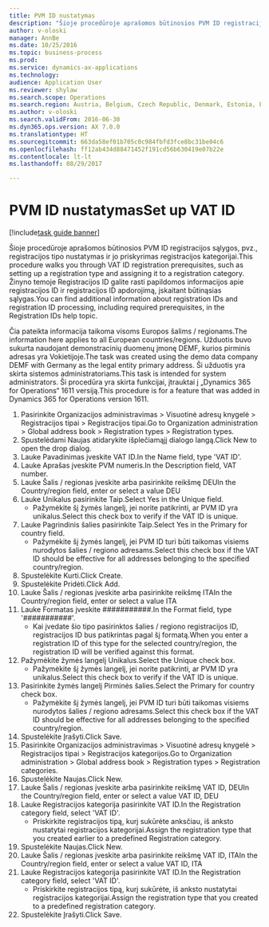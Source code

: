 ```yaml
--- 
title: PVM ID nustatymas
description: "Šioje procedūroje aprašomos būtinosios PVM ID registracijos sąlygos, pvz., registracijos tipo nustatymas ir jo priskyrimas registracijos kategorijai."
author: v-oloski
manager: AnnBe
ms.date: 10/25/2016
ms.topic: business-process
ms.prod: 
ms.service: dynamics-ax-applications
ms.technology: 
audience: Application User
ms.reviewer: shylaw
ms.search.scope: Operations
ms.search.region: Austria, Belgium, Czech Republic, Denmark, Estonia, Finland, France, Germany, Hungary, Ireland, Italy, Latvia, Lithuania, Netherlands, Poland, Spain, Sweden, United Kingdom
ms.author: v-oloski
ms.search.validFrom: 2016-06-30
ms.dyn365.ops.version: AX 7.0.0
ms.translationtype: HT
ms.sourcegitcommit: 663da58ef01b705c0c984fbfd3fce8bc31be04c6
ms.openlocfilehash: ff12ab434d88471452f191cd56b630419e07b22e
ms.contentlocale: lt-lt
ms.lasthandoff: 08/29/2017

---
```

# <a name="set-up-vat-id"></a><span data-ttu-id="713da-103">PVM ID nustatymas</span><span class="sxs-lookup"><span data-stu-id="713da-103">Set up VAT ID</span></span>

[!include[task guide banner](../../includes/task-guide-banner.md)]

<span data-ttu-id="713da-104">Šioje procedūroje aprašomos būtinosios PVM ID registracijos sąlygos, pvz., registracijos tipo nustatymas ir jo priskyrimas registracijos kategorijai.</span><span class="sxs-lookup"><span data-stu-id="713da-104">This procedure walks you through VAT ID registration prerequisites, such as setting up a registration type and assigning it to a registration category.</span></span> <span data-ttu-id="713da-105">Žinyno temoje Registracijos ID galite rasti papildomos informacijos apie registracijos ID ir registracijos ID apdorojimą, įskaitant būtinąsias sąlygas.</span><span class="sxs-lookup"><span data-stu-id="713da-105">You can find additional information about registration IDs and registration ID processing, including required prerequisites, in the Registration IDs help topic.</span></span> 

<span data-ttu-id="713da-106">Čia pateikta informacija taikoma visoms Europos šalims / regionams.</span><span class="sxs-lookup"><span data-stu-id="713da-106">The information here applies to all European countries/regions.</span></span> <span data-ttu-id="713da-107">Užduotis buvo sukurta naudojant demonstracinių duomenų įmonę DEMF, kurios pirminis adresas yra Vokietijoje.</span><span class="sxs-lookup"><span data-stu-id="713da-107">The task was created using the demo data company DEMF with Germany as the legal entity primary address.</span></span> <span data-ttu-id="713da-108">Ši užduotis yra skirta sistemos administratoriams.</span><span class="sxs-lookup"><span data-stu-id="713da-108">This task is intended for system administrators.</span></span> <span data-ttu-id="713da-109">Ši procedūra yra skirta funkcijai, įtrauktai į „Dynamics 365 for Operations“ 1611 versiją.</span><span class="sxs-lookup"><span data-stu-id="713da-109">This procedure is for a feature that was added in Dynamics 365 for Operations version 1611.</span></span>

1. <span data-ttu-id="713da-110">Pasirinkite Organizacijos administravimas > Visuotinė adresų knygelė > Registracijos tipai > Registracijos tipai.</span><span class="sxs-lookup"><span data-stu-id="713da-110">Go to Organization administration > Global address book > Registration types > Registration types.</span></span>
2. <span data-ttu-id="713da-111">Spustelėdami Naujas atidarykite išplečiamąjį dialogo langą.</span><span class="sxs-lookup"><span data-stu-id="713da-111">Click New to open the drop dialog.</span></span>
3. <span data-ttu-id="713da-112">Lauke Pavadinimas įveskite VAT ID.</span><span class="sxs-lookup"><span data-stu-id="713da-112">In the Name field, type 'VAT ID'.</span></span>
4. <span data-ttu-id="713da-113">Lauke Aprašas įveskite PVM numeris.</span><span class="sxs-lookup"><span data-stu-id="713da-113">In the Description field, VAT number.</span></span>
5. <span data-ttu-id="713da-114">Lauke Šalis / regionas įveskite arba pasirinkite reikšmę DEU</span><span class="sxs-lookup"><span data-stu-id="713da-114">In the Country/region field, enter or select a value DEU</span></span>
6. <span data-ttu-id="713da-115">Lauke Unikalus pasirinkite Taip.</span><span class="sxs-lookup"><span data-stu-id="713da-115">Select Yes in the Unique field.</span></span>
    * <span data-ttu-id="713da-116">Pažymėkite šį žymės langelį, jei norite patikrinti, ar PVM ID yra unikalus.</span><span class="sxs-lookup"><span data-stu-id="713da-116">Select this check box to verify if the VAT ID is unique.</span></span>  
7. <span data-ttu-id="713da-117">Lauke Pagrindinis šalies pasirinkite Taip.</span><span class="sxs-lookup"><span data-stu-id="713da-117">Select Yes in the Primary for country field.</span></span>
    * <span data-ttu-id="713da-118">Pažymėkite šį žymės langelį, jei PVM ID turi būti taikomas visiems nurodytos šalies / regiono adresams.</span><span class="sxs-lookup"><span data-stu-id="713da-118">Select this check box if the VAT ID should be effective for all addresses belonging to the specified country/region.</span></span>  
8. <span data-ttu-id="713da-119">Spustelėkite Kurti.</span><span class="sxs-lookup"><span data-stu-id="713da-119">Click Create.</span></span>
9. <span data-ttu-id="713da-120">Spustelėkite Pridėti.</span><span class="sxs-lookup"><span data-stu-id="713da-120">Click Add.</span></span>
10. <span data-ttu-id="713da-121">Lauke Šalis / regionas įveskite arba pasirinkite reikšmę ITA</span><span class="sxs-lookup"><span data-stu-id="713da-121">In the Country/region field, enter or select a value ITA</span></span>
11. <span data-ttu-id="713da-122">Lauke Formatas įveskite ###########.</span><span class="sxs-lookup"><span data-stu-id="713da-122">In the Format field, type '###########'.</span></span>
    * <span data-ttu-id="713da-123">Kai įvedate šio tipo pasirinktos šalies / regiono registracijos ID, registracijos ID bus patikrintas pagal šį formatą.</span><span class="sxs-lookup"><span data-stu-id="713da-123">When you enter a registration ID of this type for the selected country/region, the registration ID will be verified against this format.</span></span>  
12. <span data-ttu-id="713da-124">Pažymėkite žymės langelį Unikalus.</span><span class="sxs-lookup"><span data-stu-id="713da-124">Select the Unique check box.</span></span>
    * <span data-ttu-id="713da-125">Pažymėkite šį žymės langelį, jei norite patikrinti, ar PVM ID yra unikalus.</span><span class="sxs-lookup"><span data-stu-id="713da-125">Select this check box to verify if the VAT ID is unique.</span></span>  
13. <span data-ttu-id="713da-126">Pasirinkite žymės langelį Pirminės šalies.</span><span class="sxs-lookup"><span data-stu-id="713da-126">Select the Primary for country check box.</span></span>
    * <span data-ttu-id="713da-127">Pažymėkite šį žymės langelį, jei PVM ID turi būti taikomas visiems nurodytos šalies / regiono adresams.</span><span class="sxs-lookup"><span data-stu-id="713da-127">Select this check box if the VAT ID should be effective for all addresses belonging to the specified country/region.</span></span>  
14. <span data-ttu-id="713da-128">Spustelėkite Įrašyti.</span><span class="sxs-lookup"><span data-stu-id="713da-128">Click Save.</span></span>
15. <span data-ttu-id="713da-129">Pasirinkite Organizacijos administravimas > Visuotinė adresų knygelė > Registracijos tipai > Registracijos kategorijos.</span><span class="sxs-lookup"><span data-stu-id="713da-129">Go to Organization administration > Global address book > Registration types > Registration categories.</span></span>
16. <span data-ttu-id="713da-130">Spustelėkite Naujas.</span><span class="sxs-lookup"><span data-stu-id="713da-130">Click New.</span></span>
17. <span data-ttu-id="713da-131">Lauke Šalis / regionas įveskite arba pasirinkite reikšmę VAT ID, DEU</span><span class="sxs-lookup"><span data-stu-id="713da-131">In the Country/region field, enter or select a value VAT ID, DEU</span></span>
18. <span data-ttu-id="713da-132">Lauke Registracijos kategorija pasirinkite VAT ID.</span><span class="sxs-lookup"><span data-stu-id="713da-132">In the Registration category field, select 'VAT ID'.</span></span>
    * <span data-ttu-id="713da-133">Priskirkite registracijos tipą, kurį sukūrėte anksčiau, iš anksto nustatytai registracijos kategorijai.</span><span class="sxs-lookup"><span data-stu-id="713da-133">Assign the registration type that you created earlier to a predefined Registration category.</span></span>  
19. <span data-ttu-id="713da-134">Spustelėkite Naujas.</span><span class="sxs-lookup"><span data-stu-id="713da-134">Click New.</span></span>
20. <span data-ttu-id="713da-135">Lauke Šalis / regionas įveskite arba pasirinkite reikšmę VAT ID, ITA</span><span class="sxs-lookup"><span data-stu-id="713da-135">In the Country/region field, enter or select a value VAT ID, ITA</span></span>
21. <span data-ttu-id="713da-136">Lauke Registracijos kategorija pasirinkite VAT ID.</span><span class="sxs-lookup"><span data-stu-id="713da-136">In the Registration category field, select 'VAT ID'.</span></span>
    * <span data-ttu-id="713da-137">Priskirkite registracijos tipą, kurį sukūrėte, iš anksto nustatytai registracijos kategorijai.</span><span class="sxs-lookup"><span data-stu-id="713da-137">Assign the registration type that you created to a predefined registration category.</span></span>  
22. <span data-ttu-id="713da-138">Spustelėkite Įrašyti.</span><span class="sxs-lookup"><span data-stu-id="713da-138">Click Save.</span></span>


